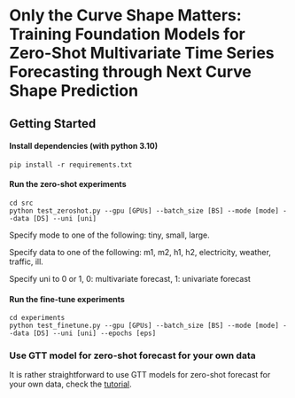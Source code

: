 # Only the Curve Shape Matters: Training Foundation Models for Zero-Shot Multivariate Time Series Forecasting through Next Curve Shape Prediction

## Getting Started

#### Install dependencies (with python 3.10) 

```shell
pip install -r requirements.txt
```

#### Run the zero-shot experiments

```shell
cd src
python test_zeroshot.py --gpu [GPUs] --batch_size [BS] --mode [mode] --data [DS] --uni [uni]
```
Specify mode to one of the following: tiny, small, large.

Specify data to one of the following: m1, m2, h1, h2, electricity, weather, traffic, ill.

Specify uni to 0 or 1, 0: multivariate forecast, 1: univariate forecast

#### Run the fine-tune experiments

```shell
cd experiments
python test_finetune.py --gpu [GPUs] --batch_size [BS] --mode [mode] --data [DS] --uni [uni] --epochs [eps]
```

### Use GTT model for zero-shot forecast for your own data
It is rather straightforward to use GTT models for zero-shot forecast for your own data, check the [tutorial](./tutorial.ipynb).
